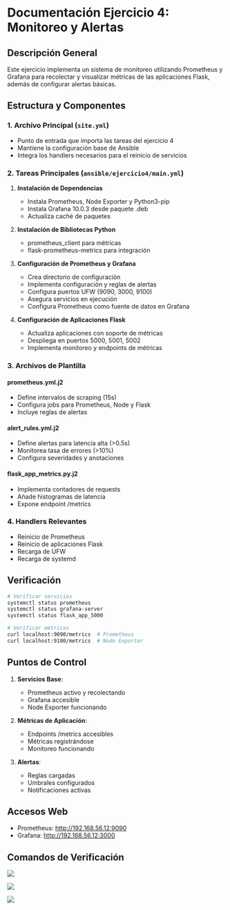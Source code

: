 # Documentación Ejercicio 4: Monitoreo y Alertas

## Descripción General

Este ejercicio implementa un sistema de monitoreo utilizando Prometheus y Grafana para recolectar y visualizar métricas de las aplicaciones Flask, además de configurar alertas básicas.

## Estructura y Componentes

### 1. Archivo Principal (`site.yml`)

- Punto de entrada que importa las tareas del ejercicio 4
- Mantiene la configuración base de Ansible
- Integra los handlers necesarios para el reinicio de servicios

### 2. Tareas Principales (`ansible/ejercicio4/main.yml`)

1. **Instalación de Dependencias**
    - Instala Prometheus, Node Exporter y Python3-pip
    - Instala Grafana 10.0.3 desde paquete .deb
    - Actualiza caché de paquetes

2. **Instalación de Bibliotecas Python**
    - prometheus_client para métricas
    - flask-prometheus-metrics para integración

3. **Configuración de Prometheus y Grafana**
    - Crea directorio de configuración
    - Implementa configuración y reglas de alertas
    - Configura puertos UFW (9090, 3000, 9100)
    - Asegura servicios en ejecución
    - Configura Prometheus como fuente de datos en Grafana

4. **Configuración de Aplicaciones Flask**
    - Actualiza aplicaciones con soporte de métricas
    - Despliega en puertos 5000, 5001, 5002
    - Implementa monitoreo y endpoints de métricas

### 3. Archivos de Plantilla

#### prometheus.yml.j2
- Define intervalos de scraping (15s)
- Configura jobs para Prometheus, Node y Flask
- Incluye reglas de alertas

#### alert_rules.yml.j2
- Define alertas para latencia alta (>0.5s)
- Monitorea tasa de errores (>10%)
- Configura severidades y anotaciones

#### flask_app_metrics.py.j2
- Implementa contadores de requests
- Añade histogramas de latencia
- Expone endpoint /metrics

### 4. Handlers Relevantes

- Reinicio de Prometheus
- Reinicio de aplicaciones Flask
- Recarga de UFW
- Recarga de systemd

## Verificación

```bash
# Verificar servicios
systemctl status prometheus
systemctl status grafana-server
systemctl status flask_app_5000

# Verificar métricas
curl localhost:9090/metrics  # Prometheus
curl localhost:9100/metrics  # Node Exporter

```

## Puntos de Control

1. **Servicios Base**:
    - Prometheus activo y recolectando
    - Grafana accesible
    - Node Exporter funcionando

2. **Métricas de Aplicación**:
    - Endpoints /metrics accesibles
    - Métricas registrándose
    - Monitoreo funcionando

3. **Alertas**:
    - Reglas cargadas
    - Umbrales configurados
    - Notificaciones activas

## Accesos Web

- Prometheus: http://192.168.56.12:9090
- Grafana: http://192.168.56.12:3000

## Comandos de Verificación

![](https://i.imgur.com/Mui5bUY.png)

![](https://i.imgur.com/0K2gDmf.png)

![](https://i.imgur.com/7gMgras.png)

